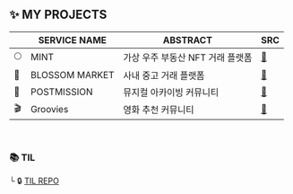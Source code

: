 ## ✨ MY PROJECTS
| | SERVICE NAME | ABSTRACT | SRC |
| - | - | - | - |
| 🌕 | MINT | 가상 우주 부동산 NFT 거래 플랫폼 | [📁](https://github.com/une9/MINT.git) |
| 🎁 | BLOSSOM MARKET | 사내 중고 거래 플랫폼 | [📁](https://github.com/orgs/BLOSSOM-MARKET/repositories) |
| 🎵 | POSTMISSION | 뮤지컬 아카이빙 커뮤니티 | [📁](https://github.com/post-mission/frontend.git) |
| 🎬 | Groovies | 영화 추천 커뮤니티 | [📁](https://github.com/une9/Groovies.git) |
<br>


### 📚 TIL
└ 🔒 [TIL REPO](https://github.com/une9/TIL)
<br>
<br>
